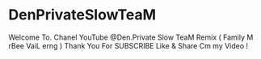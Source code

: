 # DenPrivateSlowTeaM
Welcome To. Chanel YouTube @Den.Private Slow TeaM Remix ( Family M rBee VaiL erng ) Thank You For SUBSCRIBE Like &amp; Share Cm my Video !
